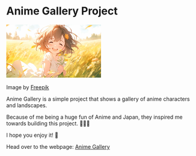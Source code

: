 # Anime Gallery Project

<img src="./images/small/small_6.jpg" width="50%" height="50%">
<p>Image by <a href="https://www.freepik.com/search?format=search&last_filter=query&last_value=anime&query=anime">Freepik</a></p>

<p>Anime Gallery is a simple project that shows a gallery of anime characters and landscapes.</p>

<p>Because of me being a huge fun of Anime and Japan, they inspired me towards building this project. 🏯🇯🇵</p>

<p>I hope you enjoy it! 🙂</p>

<p>Head over to the webpage: <a href="https://saverio-negro.github.io/anime-gallery/">Anime Gallery</a></p>

